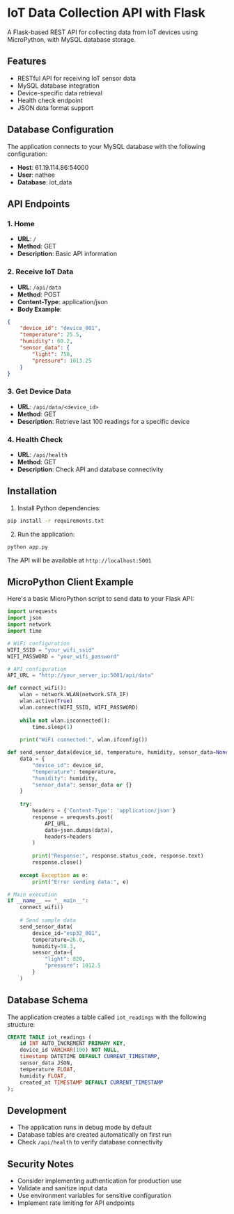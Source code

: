 # IoT Data Collection API with Flask

A Flask-based REST API for collecting data from IoT devices using MicroPython, with MySQL database storage.

## Features

- RESTful API for receiving IoT sensor data
- MySQL database integration
- Device-specific data retrieval
- Health check endpoint
- JSON data format support

## Database Configuration

The application connects to your MySQL database with the following configuration:
- **Host**: 61.19.114.86:54000
- **User**: nathee
- **Database**: iot_data

## API Endpoints

### 1. Home
- **URL**: `/`
- **Method**: GET
- **Description**: Basic API information

### 2. Receive IoT Data
- **URL**: `/api/data`
- **Method**: POST
- **Content-Type**: application/json
- **Body Example**:
```json
{
    "device_id": "device_001",
    "temperature": 25.5,
    "humidity": 60.2,
    "sensor_data": {
        "light": 750,
        "pressure": 1013.25
    }
}
```

### 3. Get Device Data
- **URL**: `/api/data/<device_id>`
- **Method**: GET
- **Description**: Retrieve last 100 readings for a specific device

### 4. Health Check
- **URL**: `/api/health`
- **Method**: GET
- **Description**: Check API and database connectivity

## Installation

1. Install Python dependencies:
```bash
pip install -r requirements.txt
```

2. Run the application:
```bash
python app.py
```

The API will be available at `http://localhost:5001`

## MicroPython Client Example

Here's a basic MicroPython script to send data to your Flask API:

```python
import urequests
import json
import network
import time

# WiFi configuration
WIFI_SSID = "your_wifi_ssid"
WIFI_PASSWORD = "your_wifi_password"

# API configuration
API_URL = "http://your_server_ip:5001/api/data"

def connect_wifi():
    wlan = network.WLAN(network.STA_IF)
    wlan.active(True)
    wlan.connect(WIFI_SSID, WIFI_PASSWORD)
    
    while not wlan.isconnected():
        time.sleep(1)
    
    print("WiFi connected:", wlan.ifconfig())

def send_sensor_data(device_id, temperature, humidity, sensor_data=None):
    data = {
        "device_id": device_id,
        "temperature": temperature,
        "humidity": humidity,
        "sensor_data": sensor_data or {}
    }
    
    try:
        headers = {'Content-Type': 'application/json'}
        response = urequests.post(
            API_URL, 
            data=json.dumps(data), 
            headers=headers
        )
        
        print("Response:", response.status_code, response.text)
        response.close()
        
    except Exception as e:
        print("Error sending data:", e)

# Main execution
if __name__ == "__main__":
    connect_wifi()
    
    # Send sample data
    send_sensor_data(
        device_id="esp32_001",
        temperature=26.8,
        humidity=58.3,
        sensor_data={
            "light": 820,
            "pressure": 1012.5
        }
    )
```

## Database Schema

The application creates a table called `iot_readings` with the following structure:

```sql
CREATE TABLE iot_readings (
    id INT AUTO_INCREMENT PRIMARY KEY,
    device_id VARCHAR(100) NOT NULL,
    timestamp DATETIME DEFAULT CURRENT_TIMESTAMP,
    sensor_data JSON,
    temperature FLOAT,
    humidity FLOAT,
    created_at TIMESTAMP DEFAULT CURRENT_TIMESTAMP
);
```

## Development

- The application runs in debug mode by default
- Database tables are created automatically on first run
- Check `/api/health` to verify database connectivity

## Security Notes

- Consider implementing authentication for production use
- Validate and sanitize input data
- Use environment variables for sensitive configuration
- Implement rate limiting for API endpoints
